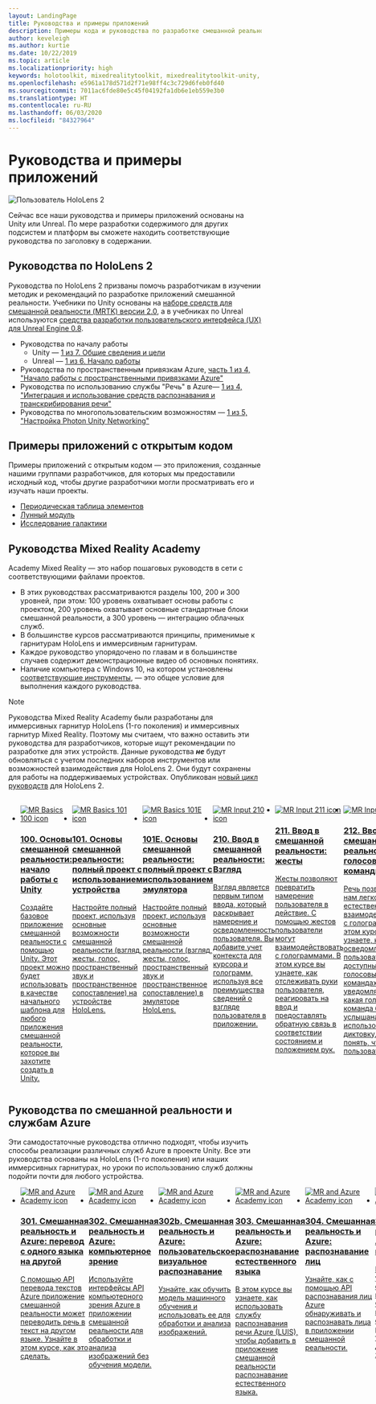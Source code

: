 ```yaml
---
layout: LandingPage
title: Руководства и примеры приложений
description: Примеры кода и руководства по разработке смешанной реальности.
author: keveleigh
ms.author: kurtie
ms.date: 10/22/2019
ms.topic: article
ms.localizationpriority: high
keywords: holotoolkit, mixedrealitytoolkit, mixedrealitytoolkit-unity, академия, руководство
ms.openlocfilehash: e5961a178d571d2f71e98ff4c3c729d6feb0fd40
ms.sourcegitcommit: 7011ac6fde80e5c45f04192fa1db6e1eb559e3b0
ms.translationtype: HT
ms.contentlocale: ru-RU
ms.lasthandoff: 06/03/2020
ms.locfileid: "84327964"
---
```

# <a name="tutorials-and-sample-apps"></a>Руководства и примеры приложений

![Пользователь HoloLens 2](images/08_Tutorials.png)

Сейчас все наши руководства и примеры приложений основаны на Unity или Unreal. По мере разработки содержимого для других подсистем и платформ вы сможете находить соответствующие руководства по заголовку в содержании.

## <a name="hololens-2-tutorials"></a>Руководства по HoloLens 2

Руководства по HoloLens 2 призваны помочь разработчикам в изучении методик и рекомендаций по разработке приложений смешанной реальности. Учебники по Unity основаны на [наборе средств для смешанной реальности (MRTK) версии 2.0](https://github.com/microsoft/MixedRealityToolkit-Unity), а в учебниках по Unreal используются [средства разработки пользовательского интерфейса (UX) для Unreal Engine 0.8](https://github.com/microsoft/MixedReality-UXTools-Unreal).

* Руководства по началу работы
    * Unity — [1 из 7. Общие сведения и цели](mrlearning-base.md)
    * Unreal — [1 из 6. Начало работы](unreal-uxt-ch1.md)
* Руководства по пространственным привязкам Azure, [часть 1 из 4, "Начало работы с пространственными привязками Azure"](mrlearning-asa-ch1.md)
* Руководства по использованию службы "Речь" в Azure— [1 из 4, "Интеграция и использование средств распознавания и транскрибирования речи"](mrlearning-speechSDK-ch1.md)
* Руководства по многопользовательским возможностям — [1 из 5, "Настройка Photon Unity Networking"](mrlearning-sharing(photon)-ch1.md)

## <a name="open-source-sample-apps"></a>Примеры приложений с открытым кодом

Примеры приложений с открытым кодом — это приложения, созданные нашими группами разработчиков, для которых мы предоставили исходный код, чтобы другие разработчики могли просматривать его и изучать наши проекты.

* [Периодическая таблица элементов](periodic-table-of-the-elements.md)
* [Лунный модуль](lunar-module.md)
* [Исследование галактики](galaxy-explorer.md)

## <a name="mixed-reality-academy-tutorials"></a>Руководства Mixed Reality Academy

Academy Mixed Reality — это набор пошаговых руководств в сети с соответствующими файлами проектов.

* В этих руководствах рассматриваются разделы 100, 200 и 300 уровней, при этом: 100 уровень охватывает основы работы с проектом, 200 уровень охватывает основные стандартные блоки смешанной реальности, а 300 уровень — интеграцию облачных служб.
* В большинстве курсов рассматриваются принципы, применимые к гарнитурам HoloLens и иммерсивным гарнитурам.
* Каждое руководство упорядочено по главам и в большинстве случаев содержит демонстрационные видео об основных понятиях.
* Наличие компьютера с Windows 10, на котором установлены [соответствующие инструменты](install-the-tools.md), — это общее условие для выполнения каждого руководства.

>[!NOTE]
>Руководства Mixed Reality Academy были разработаны для иммерсивных гарнитур HoloLens (1-го поколения) и иммерсивных гарнитур Mixed Reality. Поэтому мы считаем, что важно оставить эти руководства для разработчиков, которые ищут рекомендации по разработке для этих устройств. Данные руководства **_не_** будут обновляться с учетом последних наборов инструментов или возможностей взаимодействия для HoloLens 2. Они будут сохранены для работы на поддерживаемых устройствах. Опубликован [новый цикл руководств](mrlearning-base.md) для HoloLens 2.

<br>
<ul id="cardtypes-W" class="cardsW panelContent" style="display: flex; margin-top: 0px;">
                            <li>
                                    <a href="holograms-100.md" title="100. Основы смешанной реальности" data-linktype="absolute-path">
                                    <div class="cardSize">
                                        <div class="cardPadding">
                                            <div class="card">
                                                <div class="cardImageOuter">
                                                    <div class="cardImage">
                                                        <img src="images/Holograms100.jpg" alt="MR Basics 100 icon">
                                                    </div>
                                                </div>
                                                <div class="cardText">
                                                    <h3>100. Основы смешанной реальности: начало работы с Unity</h3>
                                                    <p>Создайте базовое приложение смешанной реальности с помощью Unity. Этот проект можно будет использовать в качестве начального шаблона для любого приложения смешанной реальности, которое вы захотите создать в Unity.</p>
                                                </div>
                                            </div>
                                        </div>
                                    </div>
                               </a>
                            </li>
                            <li>
                                  <a href="holograms-101.md" title="101. Основы смешанной реальности" data-linktype="absolute-path">
                                    <div class="cardSize">
                                        <div class="cardPadding">
                                            <div class="card">
                                                <div class="cardImageOuter">
                                                    <div class="cardImage">
                                                        <img src="images/Holograms101.jpg" alt="MR Basics 101 icon">
                                                    </div>
                                                </div>
                                                <div class="cardText">
                                                    <h3>101. Основы смешанной реальности: полный проект с использованием устройства</h3>
                                                    <p>Настройте полный проект, используя основные возможности смешанной реальности (взгляд, жесты, голос, пространственный звук и пространственное сопоставление) на устройстве HoloLens.</p>
                                                </div>
                                            </div>
                                        </div>
                                    </div>
                               </a>
                            </li>
                            <li>
                                <a href="holograms-101e.md" title="101E. Основы смешанной реальности" data-linktype="absolute-path">
                                    <div class="cardSize">
                                        <div class="cardPadding">
                                            <div class="card">
                                                <div class="cardImageOuter">
                                                    <div class="cardImage">
                                                        <img src="images/Holograms101E.jpg" alt="MR Basics 101E icon">
                                                    </div>
                                                </div>
                                                <div class="cardText">
                                                    <h3>101E. Основы смешанной реальности: полный проект с использованием эмулятора</h3>
                                                    <p>Настройте полный проект, используя основные возможности смешанной реальности (взгляд, жесты, голос, пространственный звук и пространственное сопоставление) в эмуляторе HoloLens.</p>
                                                </div>
                                            </div>
                                        </div>
                                    </div>
                                  </a>
                            </li>
                            <li>
                             <a href="holograms-210.md" title="210. Ввод в смешанной реальности" data-linktype="absolute-path">
                              <div class="cardSize">
                                  <div class="cardPadding">
                                      <div class="card">
                                          <div class="cardImageOuter">
                                              <div class="cardImage">
                                                  <img src="images/Holograms210.jpg" alt="MR Input 210 icon">
                                              </div>
                                          </div>
                                          <div class="cardText">
                                              <h3>210. Ввод в смешанной реальности: Взгляд</h3>
                                              <p>Взгляд является первым типом ввода, который раскрывает намерение и осведомленность пользователя. Вы добавите учет контекста для курсора и голограмм, используя все преимущества сведений о взгляде пользователя в приложении.</p>
                                          </div>
                                      </div>
                                  </div>
                              </div>
                               </a>
                            </li>
                            <li>
                            <a href="holograms-211.md" title="211. Ввод в смешанной реальности" data-linktype="absolute-path">
                              <div class="cardSize">
                                  <div class="cardPadding">
                                      <div class="card">
                                          <div class="cardImageOuter">
                                              <div class="cardImage">
                                                  <img src="images/Holograms211.jpg" alt="MR Input 211 icon">
                                              </div>
                                          </div>
                                          <div class="cardText">
                                              <h3>211. Ввод в смешанной реальности: жесты</h3>
                                              <p>Жесты позволяют превратить намерение пользователя в действие. С помощью жестов пользователи могут взаимодействовать с голограммами. В этом курсе вы узнаете, как отслеживать руки пользователя, реагировать на ввод и предоставлять обратную связь в соответствии состоянием и положением рук.</p>
                                          </div>
                                      </div>
                                  </div>
                              </div>
                              </a>
                            </li>         
                            <li>
                             <a href="holograms-212.md" title="212. Ввод в смешанной реальности" data-linktype="absolute-path">
                              <div class="cardSize">
                                  <div class="cardPadding">
                                      <div class="card">
                                          <div class="cardImageOuter">
                                              <div class="cardImage">
                                                  <img src="images/Holograms212.jpg" alt="MR Input 212 icon">
                                              </div>
                                          </div>
                                          <div class="cardText">
                                              <h3>212. Ввод в смешанной реальности: голосовые команды</h3>
                                              <p>Речь позволяет нам легко и естественно взаимодействовать с голограммами. В этом курсе вы узнаете, как осведомлять пользователей о доступных голосовых командах, уведомлять о том, какая голосовая команда была услышана, и использовать диктовку, чтобы понять, что говорит пользователь.</p>
                                          </div>
                                      </div>
                                  </div>
                              </div>
                              </a>
                            </li>
                             <li>
                              <a href="mixed-reality-213.md" title="213. Ввод в смешанной реальности" data-linktype="absolute-path">
                              <div class="cardSize">
                                  <div class="cardPadding">
                                      <div class="card">
                                          <div class="cardImageOuter">
                                              <div class="cardImage">
                                                  <img src="images/MR213v2.jpg" alt="MR Input 213 icon">
                                              </div>
                                          </div>
                                          <div class="cardText">
                                              <h3>213. Ввод в смешанной реальности: контроллеры движений</h3>
                                              <p>В этом курсе рассматриваются способы визуализации контроллеров движений в иммерсивных гарнитурах, обработка событий ввода и подключение настраиваемых элементов пользовательского интерфейса к контроллерам.</p>
                                          </div>
                                      </div>
                                  </div>
                              </div>
                              </a>
                            </li>   
                              <li>
                              <a href="holograms-220.md" title="220. Пространство в смешанной реальности" data-linktype="absolute-path">
                              <div class="cardSize">
                                  <div class="cardPadding">
                                      <div class="card">
                                          <div class="cardImageOuter">
                                              <div class="cardImage">
                                                  <img src="images/Holograms220b.jpg" alt="MR Spatial 220 icon">
                                              </div>
                                          </div>
                                          <div class="cardText">
                                              <h3>220. Пространство в смешанной реальности: пространственный звук</h3>
                                              <p>Пространственный звук оживляет голограммы и создает эффект присутствия. В этом курсе вы узнаете, как использовать пространственный звук для привязки голограмм к окружающему миру, давать обратную связь во время взаимодействия и использовать звук для поиска голограмм.</p>
                                          </div>
                                      </div>
                                  </div>
                              </div>
                              </a>
                            </li>      
                               <li>
                               <a href="holograms-230.md" title="230. Пространство в смешанной реальности" data-linktype="absolute-path">
                              <div class="cardSize">
                                  <div class="cardPadding">
                                      <div class="card">
                                          <div class="cardImageOuter">
                                              <div class="cardImage">
                                                  <img src="images/Holograms230.jpg" alt="MR Spatial 230 icon">
                                              </div>
                                          </div>
                                          <div class="cardText">
                                              <h3>230. Пространство в смешанной реальности: пространственное сопоставление</h3>
                                              <p>Пространственное сопоставление объединяет реальный и виртуальный миры. Вы изучите шейдеры и используете их для визуализации своего пространства. Затем вы узнаете, как разбить сетку комнаты на простые плоскости и как давать обратную связь при размещении голограмм на поверхностях в реальном мире, а также изучите визуальные эффекты загораживания.</p>
                                          </div>
                                      </div>
                                  </div>
                              </div>
                             </a>
                            </li> 
                                <li>
                                <a href="holograms-240.md" title="240. Общий доступ в смешанной реальности" data-linktype="absolute-path">
                              <div class="cardSize">
                                  <div class="cardPadding">
                                      <div class="card">
                                          <div class="cardImageOuter">
                                              <div class="cardImage">
                                                  <img src="images/Holograms240.jpg" alt="MR Sharing 240 icon">
                                              </div>
                                          </div>
                                          <div class="cardText">
                                              <h3>240. Общий доступ в смешанной реальности: несколько устройств HoloLens</h3>
                                              <p>Наш проект //Build 2016! Настройте полный проект с системами координат, совместно используемыми несколькими устройствами HoloLens, что дает возможность пользователям находиться в общем голографическом мире.</p>
                                          </div>
                                      </div>
                                  </div>
                              </div>
                             </a>
                            </li> 
                                 <li>
                                   <a href="mixed-reality-250.md" title="250. Общий доступ в смешанной реальности" data-linktype="absolute-path">
                              <div class="cardSize">
                                  <div class="cardPadding">
                                      <div class="card">
                                          <div class="cardImageOuter">
                                              <div class="cardImage">
                                                  <img src="images/MR250-new.jpg" alt="MR Sharing 250 icon">
                                              </div>
                                          </div>
                                          <div class="cardText">
                                              <h3>250. Общий доступ в смешанной реальности: HoloLens и иммерсивные гарнитуры</h3>
                                              <p>В нашем проекте //Build 2017 мы покажем, как создать приложение, которое использует уникальные сильные стороны HoloLens и иммерсивных гарнитур в общей среде устройств.</p>
                                          </div>
                                      </div>
                                  </div>
                              </div>
                              </a>
                            </li> 
</ul>

## <a name="mixed-reality-and-azure-services-tutorials"></a>Руководства по смешанной реальности и службам Azure

Эти самодостаточные руководства отлично подходят, чтобы изучить способы реализации различных служб Azure в проекте Unity. Все эти руководства основаны на HoloLens (1-го поколения) или наших иммерсивных гарнитурах, но уроки по использованию служб должны подойти почти для любого устройства.

<ul id="cardtypes-W" class="cardsW panelContent" style="display: flex; margin-top: 0px;">
    <li>
                                   <a href="mr-azure-301.md" title="301. Смешанная реальность и Azure" data-linktype="absolute-path">
                              <div class="cardSize">
                                  <div class="cardPadding">
                                      <div class="card">
                                          <div class="cardImageOuter">
                                              <div class="cardImage">
                                                  <img src="images/MR-Azure-AcademyTile.jpg" alt="MR and Azure Academy icon">
                                              </div>
                                          </div>
                                          <div class="cardText">
                                              <h3>301. Смешанная реальность и Azure: перевод с одного языка на другой</h3>
                                              <p>С помощью API перевода текстов Azure приложение смешанной реальности может переводить речь в текст на другом языке. Узнайте в этом курсе, как это сделать.</p>
                                          </div>
                                      </div>
                                  </div>
                              </div>
                              </a>
                            </li>
                                 <li>
                                   <a href="mr-azure-302.md" title="302. Смешанная реальность и Azure" data-linktype="absolute-path">
                              <div class="cardSize">
                                  <div class="cardPadding">
                                      <div class="card">
                                          <div class="cardImageOuter">
                                              <div class="cardImage">
                                                  <img src="images/MR-Azure-AcademyTile.jpg" alt="MR and Azure Academy icon">
                                              </div>
                                          </div>
                                          <div class="cardText">
                                              <h3>302. Смешанная реальность и Azure: компьютерное зрение</h3>
                                              <p>Используйте интерфейсы API компьютерного зрения Azure в приложении смешанной реальности для обработки и анализа изображений без обучения модели.</p>
                                          </div>
                                      </div>
                                  </div>
                              </div>
                              </a>
                            </li>
                                 <li>
                                   <a href="mr-azure-302b.md" title="302b. Смешанная реальность и Azure" data-linktype="absolute-path">
                              <div class="cardSize">
                                  <div class="cardPadding">
                                      <div class="card">
                                          <div class="cardImageOuter">
                                              <div class="cardImage">
                                                  <img src="images/MR-Azure-AcademyTile.jpg" alt="MR and Azure Academy icon">
                                              </div>
                                          </div>
                                          <div class="cardText">
                                              <h3>302b. Смешанная реальность и Azure: пользовательское визуальное распознавание</h3>
                                              <p>Узнайте, как обучить модель машинного обучения и использовать ее для обработки и анализа изображений.</p>
                                          </div>
                                      </div>
                                  </div>
                              </div>
                              </a>
                            </li>                            
                                 <li>
                                   <a href="mr-azure-303.md" title="303. Смешанная реальность и Azure" data-linktype="absolute-path">
                              <div class="cardSize">
                                  <div class="cardPadding">
                                      <div class="card">
                                          <div class="cardImageOuter">
                                              <div class="cardImage">
                                                  <img src="images/MR-Azure-AcademyTile.jpg" alt="MR and Azure Academy icon">
                                              </div>
                                          </div>
                                          <div class="cardText">
                                              <h3>303. Смешанная реальность и Azure: распознавание естественного языка</h3>
                                              <p>В этом курсе вы узнаете, как использовать службу распознавания речи Azure (LUIS), чтобы добавить в приложение смешанной реальности распознавание естественного языка.</p>
                                          </div>
                                      </div>
                                  </div>
                              </div>
                              </a>
                            </li>
                                 <li>
                                   <a href="mr-azure-304.md" title="304. Смешанная реальность и Azure" data-linktype="absolute-path">
                              <div class="cardSize">
                                  <div class="cardPadding">
                                      <div class="card">
                                          <div class="cardImageOuter">
                                              <div class="cardImage">
                                                  <img src="images/MR-Azure-AcademyTile.jpg" alt="MR and Azure Academy icon">
                                              </div>
                                          </div>
                                          <div class="cardText">
                                              <h3>304. Смешанная реальность и Azure: распознавание лиц</h3>
                                              <p>Узнайте, как с помощью API распознавания лиц Azure обнаруживать и распознавать лица в приложении смешанной реальности.</p>
                                          </div>
                                      </div>
                                  </div>
                              </div>
                              </a>
                            </li>
                                 <li>
                                   <a href="mr-azure-305.md" title="305. Смешанная реальность и Azure" data-linktype="absolute-path">
                              <div class="cardSize">
                                  <div class="cardPadding">
                                      <div class="card">
                                          <div class="cardImageOuter">
                                              <div class="cardImage">
                                                  <img src="images/MR-Azure-AcademyTile.jpg" alt="MR and Azure Academy icon">
                                              </div>
                                          </div>
                                          <div class="cardText">
                                              <h3>305. Смешанная реальность и Azure: функции и хранилище</h3>
                                              <p>Из этого курса вы узнаете, как создавать и использовать Функции Azure в приложении смешанной реальности, а также хранить данные в службе хранилища Azure.</p>
                                          </div>
                                      </div>
                                  </div>
                              </div>
                              </a>
                            </li>
                                 <li>
                                   <a href="mr-azure-306.md" title="306. Смешанная реальность и Azure" data-linktype="absolute-path">
                              <div class="cardSize">
                                  <div class="cardPadding">
                                      <div class="card">
                                          <div class="cardImageOuter">
                                              <div class="cardImage">
                                                  <img src="images/MR-Azure-AcademyTile.jpg" alt="MR and Azure Academy icon">
                                              </div>
                                          </div>
                                          <div class="cardText">
                                              <h3>306. Смешанная реальность и Azure: потоковое видео</h3>
                                              <p>Узнайте, как использовать службы мультимедиа Azure для потоковой передачи 360-градусного видео в иммерсивной среде Windows Mixed Reality.</p>
                                          </div>
                                      </div>
                                  </div>
                              </div>
                              </a>
                            </li>
                                 <li>
                                   <a href="mr-azure-307.md" title="307. Смешанная реальность и Azure" data-linktype="absolute-path">
                              <div class="cardSize">
                                  <div class="cardPadding">
                                      <div class="card">
                                          <div class="cardImageOuter">
                                              <div class="cardImage">
                                                  <img src="images/MR-Azure-AcademyTile.jpg" alt="MR and Azure Academy icon">
                                              </div>
                                          </div>
                                          <div class="cardText">
                                              <h3>307. Смешанная реальность и Azure: машинное обучение</h3>
                                              <p>С помощью Студии машинного обучения Azure (классическая версия) в приложении смешанной реальности можно развертывать большое количество алгоритмов машинного обучения.</p>
                                          </div>
                                      </div>
                                  </div>
                              </div>
                              </a>
                            </li>
                                 <li>
                                   <a href="mr-azure-308.md" title="308. Смешанная реальность и Azure" data-linktype="absolute-path">
                              <div class="cardSize">
                                  <div class="cardPadding">
                                      <div class="card">
                                          <div class="cardImageOuter">
                                              <div class="cardImage">
                                                  <img src="images/MR-Azure-AcademyTile.jpg" alt="MR and Azure Academy icon">
                                              </div>
                                          </div>
                                          <div class="cardText">
                                              <h3>308. Смешанная реальность и Azure: уведомления на разных устройствах</h3>
                                              <p>В этом курсе вы узнаете, как использовать несколько служб Azure для доставки push-уведомлений и изменений сцены из классического приложения в приложение смешанной реальности.</p>
                                          </div>
                                      </div>
                                  </div>
                              </div>
                              </a>
                            </li>
                                 <li>
                                   <a href="mr-azure-309.md" title="309. Смешанная реальность и Azure" data-linktype="absolute-path">
                              <div class="cardSize">
                                  <div class="cardPadding">
                                      <div class="card">
                                          <div class="cardImageOuter">
                                              <div class="cardImage">
                                                  <img src="images/MR-Azure-AcademyTile.jpg" alt="MR and Azure Academy icon">
                                              </div>
                                          </div>
                                          <div class="cardText">
                                              <h3>309. Смешанная реальность и Azure: Application Insights</h3>
                                              <p>Используйте службу Application Insights Azure для анализа поведения пользователей в приложении смешанной реальности.</p>
                                          </div>
                                      </div>
                                  </div>
                              </div>
                              </a>
                            </li> 
                                 <li>
                                   <a href="mr-azure-310.md" title="310. Смешанная реальность и Azure" data-linktype="absolute-path">
                              <div class="cardSize">
                                  <div class="cardPadding">
                                      <div class="card">
                                          <div class="cardImageOuter">
                                              <div class="cardImage">
                                                  <img src="images/MR-Azure-AcademyTile.jpg" alt="MR and Azure Academy icon">
                                              </div>
                                          </div>
                                          <div class="cardText">
                                              <h3>310. Смешанная реальность и Azure: обнаружение объектов</h3>
                                              <p>Обучите модель машинного обучения и используйте ее для распознавания похожих объектов и их положения в физическом мире.</p>
                                          </div>
                                      </div>
                                  </div>
                              </div>
                              </a>
                            </li> 
                                 <li>
                                   <a href="mr-azure-311.md" title="311. Смешанная реальность и Azure" data-linktype="absolute-path">
                              <div class="cardSize">
                                  <div class="cardPadding">
                                      <div class="card">
                                          <div class="cardImageOuter">
                                              <div class="cardImage">
                                                  <img src="images/MR-Azure-AcademyTile.jpg" alt="MR and Azure Academy icon">
                                              </div>
                                          </div>
                                          <div class="cardText">
                                              <h3>311. Смешанная реальность и Azure: Microsoft Graph</h3>
                                              <p>Узнайте, как подключиться к службам Microsoft Graph в приложении смешанной реальности.</p>
                                          </div>
                                      </div>
                                  </div>
                              </div>
                              </a>
                            </li> 
                                 <li>
                                   <a href="mr-azure-312.md" title="312. Смешанная реальность и Azure" data-linktype="absolute-path">
                              <div class="cardSize">
                                  <div class="cardPadding">
                                      <div class="card">
                                          <div class="cardImageOuter">
                                              <div class="cardImage">
                                                  <img src="images/MR-Azure-AcademyTile.jpg" alt="MR and Azure Academy icon">
                                              </div>
                                          </div>
                                          <div class="cardText">
                                              <h3>312. Смешанная реальность и Azure: интеграция ботов</h3>
                                              <p>Создайте и разверните бот с помощью Microsoft Bot Framework версии 4 и взаимодействуйте с ним в приложении смешанной реальности.</p>
                                          </div>
                                      </div>
                                  </div>
                              </div>
                              </a>
                            </li> 
                                 <li>
                                   <a href="mr-azure-313.md" title="313. Смешанная реальность и Azure" data-linktype="absolute-path">
                              <div class="cardSize">
                                  <div class="cardPadding">
                                      <div class="card">
                                          <div class="cardImageOuter">
                                              <div class="cardImage">
                                                  <img src="images/MR-Azure-AcademyTile.jpg" alt="MR and Azure Academy icon">
                                              </div>
                                          </div>
                                          <div class="cardText">
                                              <h3>313. Смешанная реальность и Azure: служба "Центр Интернета вещей"</h3>
                                              <p>Узнайте, как реализовать службу "Центр Интернета вещей Azure" на виртуальной машине и визуализировать данные в HoloLens.</p>
                                          </div>
                                      </div>
                                  </div>
                              </div>
                              </a>
                            </li> 
</ul>
